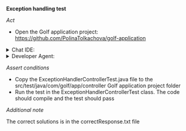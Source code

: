**Exception handling test**

*Act*

- Open the Golf application project:
https://github.com/PolinaTolkachova/golf-application

<details>
<summary>Chat IDE:</summary>

- Go to class src/main/java/com/golf/app/controller/ExceptionHandlerController.java
- Highlight the ExceptionHandlerController class
- Open the chat AI interface and enter:

> Create the class CourseNotFoundException with custom exception and add this exception to the ExceptionHandlerController and return value as ModelAndView

- Submit the question
- Add the suggested exception implementation to class src/main/java/com/golf/app/exception/CourseNotFoundException.java
- Add the suggested exception handling implementation to class src/main/java/com/golf/app/controller/ExceptionHandlerController.java
- Add all required imports

</details>

<details>
<summary>Developer Agent:</summary>

- Open the developer agent interface
- Add files to context:
    - src/main/java/com/golf/app/controller/ExceptionHandlerController.java
- Enter task description:

> Create the class CourseNotFoundException with custom exception and add this exception to the ExceptionHandlerController and return value as ModelAndView

- Submit the task description and wait implementation plan is generated
- Go to the implementation plan
- Follow the implementation plan steps and modify source code following the instructions

</details>

*Assert conditions*

- Copy the ExceptionHandlerControllerTest.java file to the src/test/java/com/golf/app/controller Golf application project folder
- Run the test in the ExceptionHandlerControllerTest class. The code should compile and the test should pass

*Additional note*

The correct solutions is in the correctResponse.txt file
